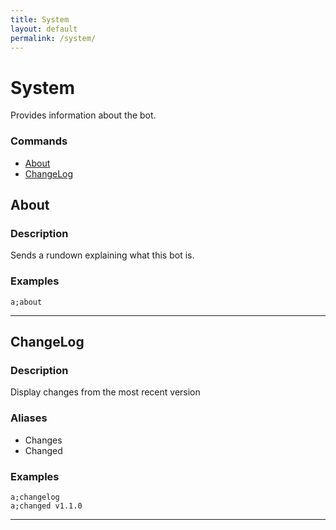 ```yaml
---
title: System
layout: default
permalink: /system/
---
```

# System
Provides information about the bot.


### Commands
- [About](#about)
- [ChangeLog](#changelog)


## About

### Description
Sends a rundown explaining what this bot is.

### Examples
```
a;about
```

---

## ChangeLog

### Description
Display changes from the most recent version

### Aliases
- Changes
- Changed


### Examples
```
a;changelog
a;changed v1.1.0
```

---